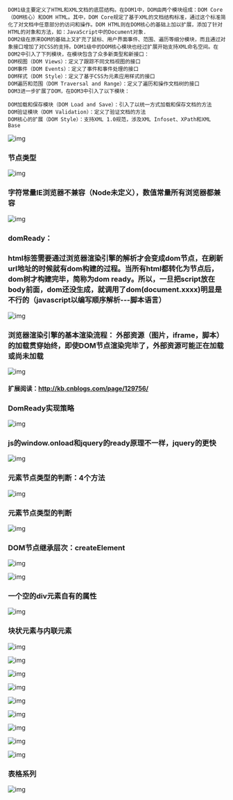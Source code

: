     DOM1级主要定义了HTML和XML文档的底层结构。在DOM1中，DOM由两个模块组成：DOM Core（DOM核心）和DOM HTML。其中，DOM Core规定了基于XML的文档结构标准，通过这个标准简化了对文档中任意部分的访问和操作。DOM HTML则在DOM核心的基础上加以扩展，添加了针对HTML的对象和方法，如：JavaScript中的Document对象.
    DOM2级在原来DOM的基础上又扩充了鼠标、用户界面事件、范围、遍历等细分模块，而且通过对象接口增加了对CSS的支持。DOM1级中的DOM核心模块也经过扩展开始支持XML命名空间。在DOM2中引入了下列模块，在模块包含了众多新类型和新接口：
    DOM视图（DOM Views）：定义了跟踪不同文档视图的接口
    DOM事件（DOM Events）：定义了事件和事件处理的接口
    DOM样式（DOM Style）：定义了基于CSS为元素应用样式的接口
    DOM遍历和范围（DOM Traversal and Range）：定义了遍历和操作文档树的接口
    DOM3进一步扩展了DOM，在DOM3中引入了以下模块：
    
    DOM加载和保存模块（DOM Load and Save）：引入了以统一方式加载和保存文档的方法
    DOM验证模块（DOM Validation）：定义了验证文档的方法
    DOM核心的扩展（DOM Style）：支持XML 1.0规范，涉及XML Infoset、XPath和XML Base

![img](http://wx2.sinaimg.cn/mw690/78f9859egy1fgye7piaycj20zk0k0t9s.jpg)


### 节点类型

![img](http://wx2.sinaimg.cn/mw690/78f9859egy1fgyez1sludj20zk0k0wfn.jpg)

### 字符常量IE浏览器不兼容（Node未定义），数值常量所有浏览器都兼容

![img](http://wx4.sinaimg.cn/mw690/78f9859egy1fgyf53qf3nj20zk0k075g.jpg)

### domReady：
### html标签需要通过浏览器渲染引擎的解析才会变成dom节点，在刷新url地址的时候就有dom构建的过程。当所有html都转化为节点后，dom树才构建完毕，简称为dom ready。所以，一旦把script放在body前面，dom还没生成，就调用了dom(document.xxxx)明显是不行的（javascript以编写顺序解析---脚本语言）

![img](http://wx4.sinaimg.cn/mw690/78f9859egy1fgyfqljhvqj20zk0k074w.jpg)

### 浏览器渲染引擎的基本渲染流程： 外部资源（图片，iframe，脚本）的加载贯穿始终，即使DOM节点渲染完毕了，外部资源可能正在加载或尚未加载

![img](http://wx2.sinaimg.cn/mw690/78f9859egy1fgyfvawjbxj20zk0k0wfa.jpg)

#### 扩展阅读：http://kb.cnblogs.com/page/129756/


### DomReady实现策略
![img](http://wx4.sinaimg.cn/mw690/78f9859egy1fgygb4t6ipj20zk0k0gms.jpg)

### js的window.onload和jquery的ready原理不一样，jquery的更快
![img](http://wx4.sinaimg.cn/mw690/78f9859egy1fgygjztne3j20zk0k0my8.jpg)

### 元素节点类型的判断：4个方法
![img](http://wx1.sinaimg.cn/mw690/78f9859egy1fgygmxxbqzj20zk0k0gmc.jpg)


### 元素节点类型的判断
![img](http://wx1.sinaimg.cn/mw690/78f9859egy1fgygnl4821j20zk0k0gmu.jpg)

### DOM节点继承层次：createElement
![img](http://wx1.sinaimg.cn/mw690/78f9859egy1fgygv2da3ej20zk0k0aar.jpg)

![img](http://wx4.sinaimg.cn/mw690/78f9859egy1fgyguvd3ylj20zk0k0gmb.jpg)


### 一个空的div元素自有的属性
![img](http://wx4.sinaimg.cn/mw690/78f9859egy1fgygzc83mkj20zk0k0wh4.jpg)

### 块状元素与内联元素
![img](http://wx1.sinaimg.cn/mw690/78f9859egy1fgyh1wz7fqj20zk0k075o.jpg)

![img](http://wx2.sinaimg.cn/mw690/78f9859egy1fgyh31g4flj20zk0k0wfp.jpg)

![img](http://wx4.sinaimg.cn/mw690/78f9859egy1fgyh464vk5j20zk0k0ab8.jpg)

![img](http://wx1.sinaimg.cn/mw690/78f9859egy1fgyhlp119kj20zk0k03z6.jpg)

![img](http://wx1.sinaimg.cn/mw690/78f9859egy1fgyhlo7la9j20zk0k0aax.jpg)

![img](http://wx2.sinaimg.cn/mw690/78f9859egy1fgyhnzpoywj20zk0k03z6.jpg)

![img](http://wx4.sinaimg.cn/mw690/78f9859egy1fgyhnyfyvuj20zk0k0jsh.jpg)

![img](http://wx4.sinaimg.cn/mw690/78f9859egy1fgyhv2q1xgj20zk0k0abx.jpg)

![img](http://wx4.sinaimg.cn/mw690/78f9859egy1fgyhw5vg2aj20zk0k0q4c.jpg)

### 表格系列

![img](http://wx4.sinaimg.cn/mw690/78f9859egy1fgyhxm2oqkj20zk0k0ab1.jpg)



